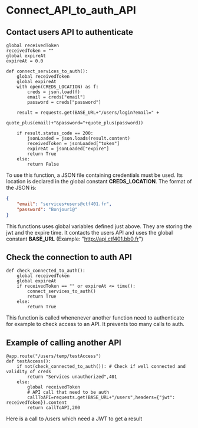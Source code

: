 # Connect_API_to_auth_API

## Contact users API to authenticate

```python=
global receivedToken
receivedToken = ""
global expireAt
expireAt = 0.0

def connect_services_to_auth():
    global receivedToken
    global expireAt
    with open(CREDS_LOCATION) as f:
        creds = json.load(f)
        email = creds["email"]
        password = creds["password"]

    result = requests.get(BASE_URL+"/users/login?email=" +
                          quote_plus(email)+"&password="+quote_plus(password))

    if result.status_code == 200:
        jsonLoaded = json.loads(result.content)
        receivedToken = jsonLoaded["token"]
        expireAt = jsonLoaded["expire"]
        return True
    else:
        return False
```

To use this function, a JSON file containing credentials must be used. Its location is declared in the global constant **CREDS_LOCATION**.
The format of the JSON is:

```json
{
    "email": "services+users@ctf401.fr",
    "password": "Bonjour1@"
}
```

This functions uses global variables defined just above.
They are storing the jwt and the expire time.
It contacts the users API and uses the global constant **BASE_URL** (Example: "http://api.ctf401.bb0.fr")

## Check the connection to auth API

```python=
def check_connected_to_auth():
    global receivedToken
    global expireAt
    if receivedToken == "" or expireAt <= time():
        connect_services_to_auth()
        return True
    else:
        return True
```

This function is called whenenever another function need to authenticate for example to check access to an API. It prevents too many calls to auth.

## Example of calling another API

```python=
@app.route("/users/temp/testAccess")
def testAccess():
    if not(check_connected_to_auth()): # Check if well connected and validity of creds
        return "Services unauthorized",401
    else:
        global receivedToken
        # API call that need to be auth
        callToAPI=requests.get(BASE_URL+"/users",headers={"jwt": receivedToken}).content
        return callToAPI,200
```

Here is a call to /users which need a JWT to get a result
